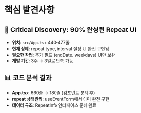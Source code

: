 # 핵심 발견사항

## 🎯 Critical Discovery: 90% 완성된 Repeat UI
- **위치**: `src/App.tsx` 440-477줄
- **현재 상태**: repeat type, interval 설정 UI 완전 구현됨
- **필요한 작업**: 추가 필드 (endDate, weekdays) UI만 보완
- **개발 기간**: 3주 → 3일로 단축 가능

## 📊 코드 분석 결과
- **App.tsx**: 660줄 → 180줄 (컴포넌트 분리 후)
- **repeat 상태관리**: useEventForm에서 이미 완전 구현
- **데이터 구조**: RepeatInfo 인터페이스 준비 완료
